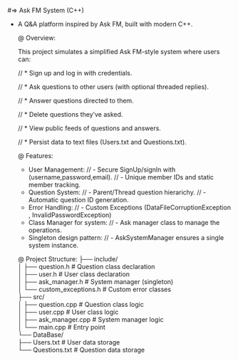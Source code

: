 #=> Ask FM System (C++)
  
  
  
- A Q&A platform inspired by Ask FM, built with modern C++.

   @ Overview:                                                                                                                              
     
     This project simulates a simplified Ask FM-style system where users can:                                                                                            
     
     // * Sign up and log in with credentials.                                                                                                                           
     
     // * Ask questions to other users (with optional threaded replies).                                                                                                 
     
     // * Answer questions directed to them.                                                                                                                                                                          
     
     // * Delete questions they’ve asked.                                                                                                                           
                                                                                                                                                
     // * View public feeds of questions and answers.                                                                                                               
                                                                                                                                        
     // * Persist data to text files (Users.txt and Questions.txt).                                                                                                 
                                                                                                                       
                                                                                                                                                                    
   @ Features:                                                 
     * User Management:
       // - Secure SignUp/signIn with (username,password,email).
       // - Unique member IDs and static member tracking.
     * Question System:
       // - Parent/Thread question hierarichy.
       // - Automatic question ID generation.
     * Error Handling:
       // - Custom Exceptions (DataFileCorruptionException , InvalidPasswordException)
     * Class Manager for system:
       // - Ask manager class to manage the operations.
     * Singleton design pattern:
       // - AskSystemManager ensures a single system instance.

   @ Project Structure:
      ├── include/  
      │   ├── question.h          # Question class declaration  
      │   ├── user.h              # User class declaration  
      │   ├── ask_manager.h           # System manager (singleton)  
      │   └── custom_exceptions.h # Custom error classes  
      ├── src/  
      │   ├── question.cpp      # Question class logic  
      │   ├── user.cpp          # User class logic  
      │   ├── ask_manager.cpp       # System manager logic  
      │   └── main.cpp          # Entry point  
      └── DataBase/  
      ├── Users.txt         # User data storage  
      └── Questions.txt     # Question data storage  
